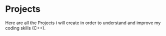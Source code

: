 # Projects
Here are all the Projects i will create in order to understand and improve my coding skills (C++).
